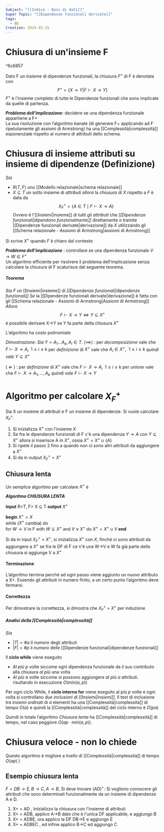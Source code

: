 ```yaml
---
Subject: "[[Indice - Basi di dati]]"
Super Topic: "[[Dipendenze funzionali derivate]]"
tags:
  - BD
Creation: 2024-02-25
---
```

# Chiusura di un'insieme F

^6c6857

Dato F un insieme di dipendenze funzionali, la chiusura $F^+$ di F è denotata con$$F^+=\{X\to Y|F\vdash X\to Y\} $$
$F^+$ è l'insieme completo di tutte le Dipendenze funzionali che sono implicate da quelle di partenza.

***Problema dell'implicazione***: decidere se una dipendenza funzionale appartiene a F+  
	La sua risoluzione con l’algoritmo banale (di generare F+ applicando ad F ripetutamente gli assiomi di Armstrong) ha una [[Complessità|complessità]] esponenziale rispetto al numero di attributi dello schema.

# Chiusura di insieme  attributi su insieme di dipendenze (Definizione)
_Sia_
- $R\langle T,F \rangle$ uno [[Modello relazionale|schema relazionale]] 
-  $X \subseteq T$ un sotto insieme di _attributi_
 _allora_ la _chiusura_ di $X$ rispetto a $F$ è data da $$X_F^+=\{ A \in  T \mid F \vdash X \rightarrow A \}$$
Ovvero è l'[[Insiemi|insieme]] di tutti gli _attributi_ che _[[Dipendenze funzionali|dipendono funzionalmente]]_ direttamente o tramite [[Dipendenze funzionali derivate|derivazione]] da $X$ utilizzando gli [[Schema relazionale - Assiomi di Armstrong|assiomi di Armstrong]]  

Si scrive $X^+$ quando $F$ è chiaro dal contesto

***Problema dell'implicazione*** : controllare se una dipendenza funzionale $V\to W\in F^+$  
Un algoritmo efficiente per risolvere il problema dell’implicazione senza calcolare la chiusura di F scaturisce dal seguente teorema.
##### Teorema
_Sia_ $F$ un [[Insiemi|insieme]] di _[[Dipendenze funzionali|dipendenze funzionali]]_ 
_Se_ la [[Dipendenze funzionali derivate|derivazione]] è fatta con gli [[Schema relazionale - Assiomi di Armstrong|Assiomi di Armstrong]]
_Allora_ $$F \vdash X \rightarrow Y \iff Y \subseteq X^+$$
è possibile derivare X->Y se Y fa parte della chiusura $X^+$

L'algoritmo ha costo polinomiale


_Dimostrazione_: _Sia_ $Y = A_1 \dots A_k, A_i \in  T$.
$(\implies)$ :
	per _decomposizione_ vale che $F \vdash X \rightarrow A_i \ \ 1 \leq i \leq k$
	per _definizione_ di $X^+$ vale che $A_i \in  X^+,\ \  1 \leq i \leq k$ 
	_quindi vale_ $Y \subseteq X^+$
	
$(\ \Longleftarrow\ )$ :
	per _definizione_ di $X^+$ vale che $F \vdash X \rightarrow A_i \ \ 1 \leq i \leq k$
	per _unione_ vale che $F \vdash X \rightarrow A_1, \dots , A_k$ 
	_quindi vale_   $F \vdash X \rightarrow Y$	

# Algoritmo per calcolare $X_F^+$

Sia X un insieme di attributi e F un insieme di dipendenze.
Si vuole calcolare $X_F^+$.

1. Si inizializza $X^+$ con l'insieme $X$
2. Se fra le dipendenze funzionali di F c'è una dipendenza $Y\to A$ con $Y\subseteq X^+$ allora si inserisce A in $X^+$, ossia $X^+=X^+\cup \{A\}$
3. Si ripete il passo 2 fino a quando non ci sono altri attributi da aggiungere a $X^+$
4. Si da in output $X_F^+=X^+$

## Chiusura lenta
Un semplice algoritmo per calcolare $X^+$ è 

***Algoritmo CHIUSURA LENTA*** 

**input** R<T, F> X $\subseteq$ T 
**output** $X^+$

**begin** 
$X^+ = X$                        
while ($X^+$ cambia) do                                      
	for $W → V$ in F with $W\subseteq X^+$ and $V \lor X^+$ 
		do $X^+ = X^+ \cup V$
 **end**


Si da in input $X^+_F=X^+$, si inizializza $X^+$ con $X$, finché ci sono attributi da aggiungere a $X^+$ se fra le DF di F ce n'è una W->V e W fa già parte della chiusura si aggiunge V a $X^+$

#### Terminazione
L’algoritmo termina perché ad ogni passo viene aggiunto un nuovo attributo a X+.
Essendo gli attributi in numero finito, a un certo punto l’algoritmo deve fermarsi.

#### Correttezza
Per dimostrare la correttezza, si dimostra che $X_F^+$ = $X ^+$ per induzione

##### Analisi della [[Complessità|complessità]]
_Sia_ 
- $|T|=\#a$ il _numero_ degli attributi
- $|F|=\# p$ il _numero_ delle [[Dipendenze funzionali|dipendenze funzionali]]

Il __ciclo while__ viene eseguito 
- _Al più_ $p$ volte siccome ogni dipendenza funzionale da il suo contributo alla chiusura _al più_ una volta
- _Al più_ $a$ volte siccome si possono aggiungere _al più_ $a$ attributi.
risultando in esecuzione $O(min(a,p))$

Per ogni ciclo While, il __ciclo interno for__ viene eseguito al più $p$ volte e ogni volta si controllano _due inclusioni di [[Insiemi|insiemi]]_.
Il test di inclusione _tra insiemi ordinati_ di $a$ elementi ha una [[Complessità|complessità]] di tempo $O(a)$
e quindi la [[Complessità|complessità]] del ciclo interno è $O(pa)$

Quindi in totale l’algoritmo _Chiusura lenta_ ha [[Complessità|complessità]] di tempo, nel caso peggiore $O(ap \cdot min(a, p))$.



# Chiusura veloce - non lo chiede
Questo algoritmo è migliore a livello di [[Complessità|complessità]] di tempo $O(ap)$ )



## Esempio chiusura lenta

$F = {DB → E, B → C, A → B}$, 
Si deve trovare $(AD)^+$:
Si vogliono conoscere gli attributi che sono determinati funzionalmente da un insieme di dipendenze A e D. 

1. X+ = AD , Inizializzo la chiusura con l'insieme di attributi 
2. X+ = ADB, applico A->B dato che è l'unica DF applicabile, e aggiungo B
3. X+ = ADBE, ora applico la DF DB->E e aggiungo E
4. X+ = ADBEC , ed infine applico B->C ed aggiungo C
